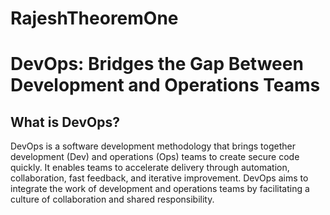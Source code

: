 # RajeshTheoremOne

# DevOps: Bridges the Gap Between Development and Operations Teams

## What is DevOps?
DevOps is a software development methodology that brings together development (Dev) and operations (Ops) teams to create secure code quickly. It enables teams to accelerate delivery through automation, collaboration, fast feedback, and iterative improvement. DevOps aims to integrate the work of development and operations teams by facilitating a culture of collaboration and shared responsibility.
